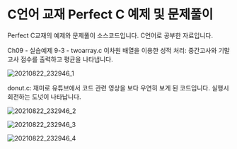 # C언어 교재 Perfect C 예제 및 문제풀이

Perfect C교재의 예제와 문제풀이 소스코드입니다. C언어로 공부한 자료입니다.

Ch09 - 실습예제 9-3 - twoarray.c
이차원 배열을 이용한 성적 처리: 중간고사와 기말고사 점수를 출력하고 평균을 나타냅니다.

![20210822_232946_1](https://user-images.githubusercontent.com/20348923/130358777-9d2f7aa3-f152-469e-92cb-23c8f4a47ff3.png)

donut.c: 재미로 유튜브에서 코드 관련 영상을 보다 우연히 보게 된 코드입니다. 실행시 회전하는 도넛이 나타납니다.

![20210822_232946_2](https://user-images.githubusercontent.com/20348923/130358778-f36db660-e33a-4dc8-8ced-9cdd1a2c46c9.png)

![20210822_232946_3](https://user-images.githubusercontent.com/20348923/130358779-768c7002-03b7-4cd8-a5f2-98d28f66333f.png)

![20210822_232946_4](https://user-images.githubusercontent.com/20348923/130358781-b55282b4-9f2f-4ee8-afc9-28eaac8f44b6.png)